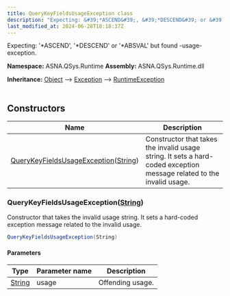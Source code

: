 ```yaml
---
title: QueryKeyFieldsUsageException class
description: "Expecting: &#39;*ASCEND&#39;, &#39;*DESCEND&#39; or &#39;*ABSVAL&#39; but found -usage- exception. "
last_modified_at: 2024-06-28T18:18:37Z
---
```


Expecting: '*ASCEND', '*DESCEND' or '*ABSVAL' but found -usage- exception.

**Namespace:** ASNA.QSys.Runtime
**Assembly:** ASNA.QSys.Runtime.dll

**Inheritance:** [Object](https://docs.microsoft.com/en-us/dotnet/api/system.object) --> [Exception](https://docs.microsoft.com/en-us/dotnet/api/system.exception) --> [RuntimeException](/reference/runtime/qsys-runtime/runtime-exception.html)
<br>
<br>

## Constructors

| Name | Description |
| --- | --- |
| [QueryKeyFieldsUsageException](#querykeyfieldsusageexceptionstring)([String](https://docs.microsoft.com/en-us/dotnet/api/system.string)) | Constructor that takes the invalid usage string. It sets a hard-coded exception message related to the invalid usage.

### QueryKeyFieldsUsageException([String](https://docs.microsoft.com/en-us/dotnet/api/system.string))

Constructor that takes the invalid usage string. It sets a hard-coded exception message related to the invalid usage.

```cs
QueryKeyFieldsUsageException(String)
```

#### Parameters

| Type | Parameter name | Description
| --- | --- | ---
| [String](https://docs.microsoft.com/en-us/dotnet/api/system.string) | usage | Offending usage.

